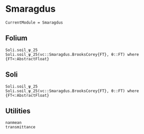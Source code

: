 # Smaragdus
```@meta
CurrentModule = Smaragdus
```


## Folium
```@docs
Soli.soil_ψ_25
Soli.soil_ψ_25(vc::Smaragdus.BrooksCorey{FT}, θ::FT) where {FT<:AbstractFloat}
```


## Soli
```@docs
Soli.soil_ψ_25
Soli.soil_ψ_25(vc::Smaragdus.BrooksCorey{FT}, θ::FT) where {FT<:AbstractFloat}
```


## Utilities
```@docs
nanmean
transmittance
```
